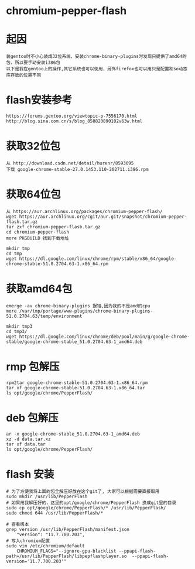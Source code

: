 # chromium-pepper-flash

起因
====
	装gentoo时不小心装成32位系统，安装chrome-binary-plugins时发现只提供了amd64的包，所以要手动安装i386包
	以下是我在gentoo上的操作,其它系统也可以使用，另外firefox也可以用只是配置和so动态库存放的位置不同

flash安装参考
====
	https://forums.gentoo.org/viewtopic-p-7556170.html
	http://blog.sina.com.cn/s/blog_858820890102v63w.html

获取32位包
====
	从 http://download.csdn.net/detail/hurenr/8593695
	下载 google-chrome-stable-27.0.1453.110-202711.i386.rpm

获取64位包
====
	从 https://aur.archlinux.org/packages/chromium-pepper-flash/
	wget https://aur.archlinux.org/cgit/aur.git/snapshot/chromium-pepper-flash.tar.gz
	tar zxf chromium-pepper-flash.tar.gz
	cd chromium-pepper-flash
	more PKGBUILD 找到下载地址

	mkdir tmp
	cd tmp
	wget https://dl.google.com/linux/chrome/rpm/stable/x86_64/google-chrome-stable-51.0.2704.63-1.x86_64.rpm

获取amd64包
====
	emerge -av chrome-binary-plugins 报错,因为我的不是amd的cpu
	more /var/tmp/portage/www-plugins/chrome-binary-plugins-51.0.2704.63/temp/environment

	mkdir tmp3
	cd tmp3/
	wget https://dl.google.com/linux/chrome/deb/pool/main/g/google-chrome-stable/google-chrome-stable_51.0.2704.63-1_amd64.deb

rmp 包解压
====
	rpm2tar google-chrome-stable-51.0.2704.63-1.x86_64.rpm
	tar xf google-chrome-stable-51.0.2704.63-1.x86_64.tar
	ls opt/google/chrome/PepperFlash/

deb 包解压
====
	ar -x google-chrome-stable_51.0.2704.63-1_amd64.deb 
	xz -d data.tar.xz 
	tar xf data.tar 
	ls opt/google/chrome/PepperFlash/

flash 安装
====
	# 为了方便我将上面的包全解压好放在这个git了, 大家可以根据需要直接取用
	sudo mkdir /usr/lib/PepperFlash
	# 如果用我解压好的，这里的opt/google/chrome/PepperFlash 换成git里的目录
	sudo cp opt/google/chrome/PepperFlash/* /usr/lib/PepperFlash/
	sudo chmod 644 /usr/lib/PepperFlash/*

	# 查看版本
	grep version /usr/lib/PepperFlash/manifest.json 
		"version": "11.7.700.203",
	# 写入chromium配置
	sudo vim /etc/chromium/default
		CHROMIUM_FLAGS="--ignore-gpu-blacklist --ppapi-flash-path=/usr/lib/PepperFlash/libpepflashplayer.so  --ppapi-flash-version='11.7.700.203'"


